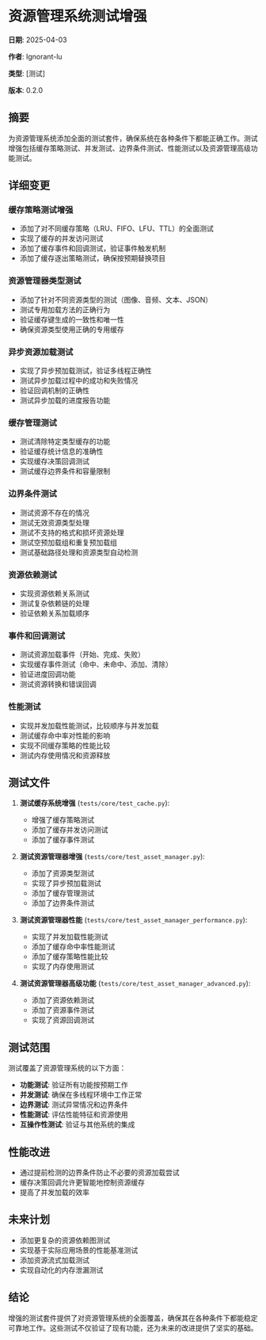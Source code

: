 # 资源管理系统测试增强

**日期**: 2025-04-03

**作者**: Ignorant-lu

**类型**: [测试]

**版本**: 0.2.0

## 摘要

为资源管理系统添加全面的测试套件，确保系统在各种条件下都能正确工作。测试增强包括缓存策略测试、并发测试、边界条件测试、性能测试以及资源管理高级功能测试。

## 详细变更

### 缓存策略测试增强

* 添加了对不同缓存策略（LRU、FIFO、LFU、TTL）的全面测试
* 实现了缓存的并发访问测试
* 添加了缓存事件和回调测试，验证事件触发机制
* 添加了缓存逐出策略测试，确保按预期替换项目

### 资源管理器类型测试

* 添加了针对不同资源类型的测试（图像、音频、文本、JSON）
* 测试专用加载方法的正确行为
* 验证缓存键生成的一致性和唯一性
* 确保资源类型使用正确的专用缓存

### 异步资源加载测试

* 实现了异步预加载测试，验证多线程正确性
* 测试异步加载过程中的成功和失败情况
* 验证回调机制的正确性
* 测试异步加载的进度报告功能

### 缓存管理测试

* 测试清除特定类型缓存的功能
* 验证缓存统计信息的准确性
* 实现缓存决策回调测试
* 测试缓存边界条件和容量限制

### 边界条件测试

* 测试资源不存在的情况
* 测试无效资源类型处理
* 测试不支持的格式和损坏资源处理
* 测试空预加载组和重复预加载组
* 测试基础路径处理和资源类型自动检测

### 资源依赖测试

* 实现资源依赖关系测试
* 测试复杂依赖链的处理
* 验证依赖关系加载顺序

### 事件和回调测试

* 测试资源加载事件（开始、完成、失败）
* 实现缓存事件测试（命中、未命中、添加、清除）
* 验证进度回调功能
* 测试资源转换和错误回调

### 性能测试

* 实现并发加载性能测试，比较顺序与并发加载
* 测试缓存命中率对性能的影响
* 实现不同缓存策略的性能比较
* 测试内存使用情况和资源释放

## 测试文件

1. **测试缓存系统增强** (`tests/core/test_cache.py`):
   * 增强了缓存策略测试
   * 添加了缓存并发访问测试
   * 添加了缓存事件测试

2. **测试资源管理器增强** (`tests/core/test_asset_manager.py`):
   * 添加了资源类型测试
   * 实现了异步预加载测试
   * 添加了缓存管理测试
   * 添加了边界条件测试

3. **测试资源管理器性能** (`tests/core/test_asset_manager_performance.py`):
   * 实现了并发加载性能测试
   * 添加了缓存命中率性能测试
   * 添加了缓存策略性能比较
   * 实现了内存使用测试

4. **测试资源管理器高级功能** (`tests/core/test_asset_manager_advanced.py`):
   * 添加了资源依赖测试
   * 添加了资源事件测试
   * 实现了资源回调测试

## 测试范围

测试覆盖了资源管理系统的以下方面：

* **功能测试**: 验证所有功能按预期工作
* **并发测试**: 确保在多线程环境中工作正常
* **边界测试**: 测试异常情况和边界条件
* **性能测试**: 评估性能特征和资源使用
* **互操作性测试**: 验证与其他系统的集成

## 性能改进

* 通过提前检测的边界条件防止不必要的资源加载尝试
* 缓存决策回调允许更智能地控制资源缓存
* 提高了并发加载的效率

## 未来计划

* 添加更复杂的资源依赖图测试
* 实现基于实际应用场景的性能基准测试
* 添加资源流式加载测试
* 实现自动化的内存泄漏测试

## 结论

增强的测试套件提供了对资源管理系统的全面覆盖，确保其在各种条件下都能稳定可靠地工作。这些测试不仅验证了现有功能，还为未来的改进提供了坚实的基础。 